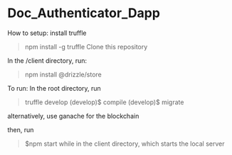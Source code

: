 # Doc_Authenticator_Dapp

How to setup:
install truffle 
> npm install -g truffle
Clone this repository

In the /client directory, run:
> npm install @drizzle/store

To run: 
In the root directory, run
> truffle develop
> (develop)$ compile
> (develop)$ migrate

alternatively, use ganache for the blockchain

then, run 
> $npm start 
while in the client directory, which starts the local server